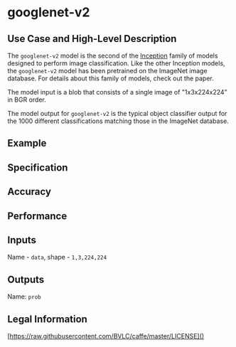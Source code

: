 # googlenet-v2

## Use Case and High-Level Description

The `googlenet-v2` model is the second of the [Inception](https://arxiv.org/pdf/1602.07261.pdf) family of models designed to perform image classification. Like the other Inception models, the `googlenet-v2` model has been pretrained on the ImageNet image database. For details about this family of models, check out the paper.

The model input is a blob that consists of a single image of "1x3x224x224" in BGR order.

The model output for `googlenet-v2` is the typical object classifier output for the 1000 different classifications matching those in the ImageNet database.

## Example

## Specification

## Accuracy

## Performance

## Inputs

Name - `data`, shape - `1,3,224,224`

## Outputs

Name: `prob`

## Legal Information

[https://raw.githubusercontent.com/BVLC/caffe/master/LICENSE]()
